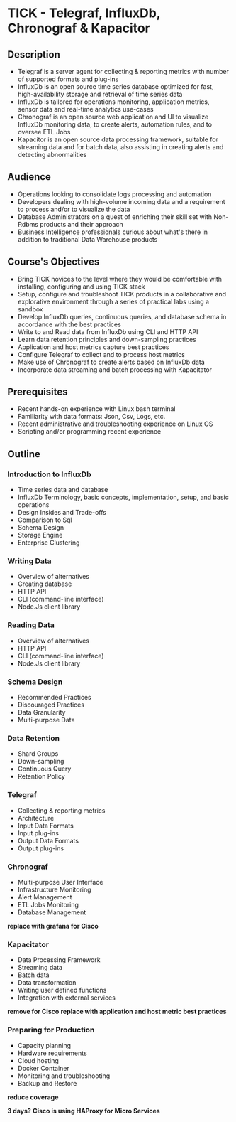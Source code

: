 # TICK - Telegraf, InfluxDb, Chronograf & Kapacitor #

## Description ##

* Telegraf is a server agent for collecting & reporting metrics with number of supported formats and plug-ins
* InfluxDb is an open source time series database optimized for fast, high-availability storage and retrieval of time series data
* InfluxDb is tailored for operations monitoring, application metrics, sensor data and real-time analytics use-cases
* Chronograf is an open source web application and UI to visualize InfluxDb monitoring data, to create alerts, automation rules, and to oversee ETL Jobs
* Kapacitor is an open source data processing framework, suitable for streaming data and for batch data, also assisting in creating alerts and detecting abnormalities

## Audience ##

* Operations looking to consolidate logs processing and automation
* Developers dealing with high-volume incoming data and a requirement to process and/or to visualize the data
* Database Administrators on a quest of enriching their skill set with Non-Rdbms products and their approach
* Business Intelligence professionals curious about what's there in addition to traditional Data Warehouse products

## Course's Objectives ##

* Bring TICK novices to the level where they would be comfortable with installing, configuring and using TICK stack
* Setup, configure and troubleshoot TICK products in a collaborative and explorative environment through a series of practical labs using a sandbox
* Develop InfluxDb queries, continuous queries, and database schema in accordance with the best practices
* Write to and Read data from InfluxDb using CLI and HTTP API
* Learn data retention principles and down-sampling practices
* Application and host metrics capture best practices
* Configure Telegraf to collect and to process host metrics
* Make use of Chronograf to create alerts based on InfluxDb data
* Incorporate data streaming and batch processing with Kapacitator

## Prerequisites ##

* Recent hands-on experience with Linux bash terminal
* Familiarity with data formats: Json, Csv, Logs, etc.
* Recent administrative and troubleshooting experience on Linux OS
* Scripting and/or programming recent experience

## Outline ##

### Introduction to InfluxDb ###
* Time series data and database
* InfluxDb Terminology, basic concepts, implementation, setup, and basic operations
* Design Insides and Trade-offs  
* Comparison to Sql
* Schema Design
* Storage Engine
* Enterprise Clustering

### Writing Data ###
* Overview of alternatives
* Creating database
* HTTP API
* CLI (command-line interface)
* Node.Js client library

### Reading Data ###
* Overview of alternatives
* HTTP API
* CLI (command-line interface)
* Node.Js client library

### Schema Design ###
* Recommended Practices
* Discouraged Practices
* Data Granularity
* Multi-purpose Data

### Data Retention ###
* Shard Groups
* Down-sampling
* Continuous Query
* Retention Policy

### Telegraf ###
* Collecting & reporting metrics
* Architecture
* Input Data Formats
* Input plug-ins
* Output Data Formats
* Output plug-ins

### Chronograf ###
* Multi-purpose User Interface
* Infrastructure Monitoring
* Alert Management
* ETL Jobs Monitoring
* Database Management

**replace with grafana for Cisco**

### Kapacitator ###
* Data Processing Framework
* Streaming data
* Batch data
* Data transformation
* Writing user defined functions
* Integration with external services

**remove for Cisco**
**replace with application and host metric best practices**

### Preparing for Production ###
* Capacity planning
* Hardware requirements
* Cloud hosting
* Docker Container
* Monitoring and troubleshooting
* Backup and Restore

**reduce coverage**

**3 days?**
**Cisco is using HAProxy for Micro Services**
